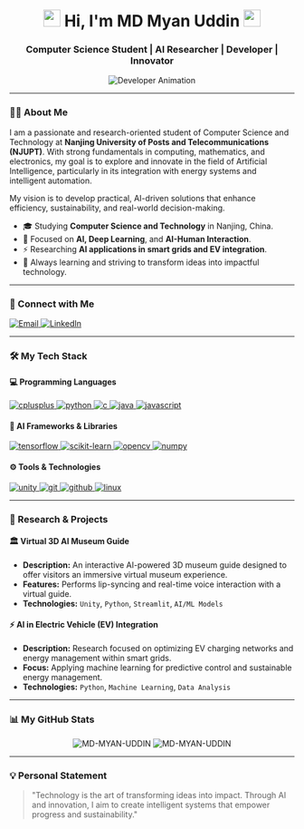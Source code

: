 <h1 align="center">
  <img src="https://media.giphy.com/media/M9gbBd9nbDrOTu1Mqx/giphy.gif" width="30"/>
  Hi, I'm MD Myan Uddin
  <img src="https://media.giphy.com/media/M9gbBd9nbDrOTu1Mqx/giphy.gif" width="30"/>
</h1>
<h3 align="center">Computer Science Student | AI Researcher | Developer | Innovator</h3>

<p align="center">
  <img src="https://user-images.githubusercontent.com/73097560/115834477-dbab4500-a447-11eb-908a-139a6edaec5c.gif" alt="Developer Animation"/>
</p>

---

### 👨‍💻 About Me

I am a passionate and research-oriented student of Computer Science and Technology at **Nanjing University of Posts and Telecommunications (NJUPT)**. With strong fundamentals in computing, mathematics, and electronics, my goal is to explore and innovate in the field of Artificial Intelligence, particularly in its integration with energy systems and intelligent automation.

My vision is to develop practical, AI-driven solutions that enhance efficiency, sustainability, and real-world decision-making.

- 🎓 Studying **Computer Science and Technology** in Nanjing, China.
- 🧠 Focused on **AI, Deep Learning**, and **AI-Human Interaction**.
- ⚡ Researching **AI applications in smart grids and EV integration**.
- 🌱 Always learning and striving to transform ideas into impactful technology.

---

### 🔗 Connect with Me

<p align="left">
  <a href="mailto:f23040133@njupt.edu.cn" target="_blank">
    <img src="https://img.shields.io/badge/Email-D14836?style=for-the-badge&logo=gmail&logoColor=white" alt="Email"/>
  </a>
  <a href="[your-linkedin-profile-url]" target="_blank">
    <img src="https://img.shields.io/badge/LinkedIn-0077B5?style=for-the-badge&logo=linkedin&logoColor=white" alt="LinkedIn"/>
  </a>
</p>

---

### 🛠️ My Tech Stack

#### 💻 Programming Languages
<p align="left">
  <a href="https://www.cplusplus.com/" target="_blank" rel="noreferrer">
    <img src="https://img.shields.io/badge/C%2B%2B-00599C?style=for-the-badge&logo=c%2B%2B&logoColor=white" alt="cplusplus"/>
  </a>
  <a href="https://www.python.org" target="_blank" rel="noreferrer">
    <img src="https://img.shields.io/badge/Python-3776AB?style=for-the-badge&logo=python&logoColor=white" alt="python"/>
  </a>
  <a href="https://www.cprogramming.com/" target="_blank" rel="noreferrer">
    <img src="https://img.shields.io/badge/C-A8B9CC?style=for-the-badge&logo=c&logoColor=white" alt="c"/>
  </a>
  <a href="https://www.java.com" target="_blank" rel="noreferrer">
    <img src="https://img.shields.io/badge/Java-ED8B00?style=for-the-badge&logo=java&logoColor=white" alt="java"/>
  </a>
  <a href="https://developer.mozilla.org/en-US/docs/Web/JavaScript" target="_blank" rel="noreferrer">
    <img src="https://img.shields.io/badge/JavaScript-F7DF1E?style=for-the-badge&logo=javascript&logoColor=black" alt="javascript"/>
  </a>
</p>

#### 🧠 AI Frameworks & Libraries
<p align="left">
  <a href="https://www.tensorflow.org" target="_blank" rel="noreferrer">
    <img src="https://img.shields.io/badge/TensorFlow-FF6F00?style=for-the-badge&logo=tensorflow&logoColor=white" alt="tensorflow"/>
  </a>
  <a href="https://scikit-learn.org/" target="_blank" rel="noreferrer">
    <img src="https://img.shields.io/badge/scikit_learn-F7931E?style=for-the-badge&logo=scikit-learn&logoColor=white" alt="scikit-learn"/>
  </a>
  <a href="https://opencv.org/" target="_blank" rel="noreferrer">
    <img src="https://img.shields.io/badge/OpenCV-5C3EE8?style=for-the-badge&logo=opencv&logoColor=white" alt="opencv"/>
  </a>
  <a href="https://numpy.org/" target="_blank" rel="noreferrer">
    <img src="https://img.shields.io/badge/NumPy-013243?style=for-the-badge&logo=numpy&logoColor=white" alt="numpy"/>
  </a>
</p>

#### ⚙️ Tools & Technologies
<p align="left">
  <a href="https://unity.com/" target="_blank" rel="noreferrer">
    <img src="https://img.shields.io/badge/Unity-100000?style=for-the-badge&logo=unity&logoColor=white" alt="unity"/>
  </a>
  <a href="https://git-scm.com/" target="_blank" rel="noreferrer">
    <img src="https://img.shields.io/badge/git-%23F05033.svg?style=for-the-badge&logo=git&logoColor=white" alt="git"/>
  </a>
  <a href="https://github.com/" target="_blank" rel="noreferrer">
    <img src="https://img.shields.io/badge/github-%23121011.svg?style=for-the-badge&logo=github&logoColor=white" alt="github"/>
  </a>
  <a href="https://www.linux.org/" target="_blank" rel="noreferrer">
    <img src="https://img.shields.io/badge/Linux-FCC624?style=for-the-badge&logo=linux&logoColor=black" alt="linux"/>
  </a>
</p>

---

### 🚀 Research & Projects

#### 🏛️ Virtual 3D AI Museum Guide
- **Description:** An interactive AI-powered 3D museum guide designed to offer visitors an immersive virtual museum experience.
- **Features:** Performs lip-syncing and real-time voice interaction with a virtual guide.
- **Technologies:** `Unity`, `Python`, `Streamlit`, `AI/ML Models`

#### ⚡ AI in Electric Vehicle (EV) Integration
- **Description:** Research focused on optimizing EV charging networks and energy management within smart grids.
- **Focus:** Applying machine learning for predictive control and sustainable energy management.
- **Technologies:** `Python`, `Machine Learning`, `Data Analysis`

---

### 📊 My GitHub Stats

<p align="center">
  <img align="center" src="https://github-readme-stats.vercel.app/api?username=MD-MYAN-UDDIN&show_icons=true&locale=en&theme=tokyonight" alt="MD-MYAN-UDDIN" />
  <img align="center" src="https://github-readme-stats.vercel.app/api/top-langs?username=MD-MYAN-UDDIN&layout=compact&locale=en&theme=tokyonight" alt="MD-MYAN-UDDIN" />
</p>

---

### 💡 Personal Statement

> "Technology is the art of transforming ideas into impact. Through AI and innovation, I aim to create intelligent systems that empower progress and sustainability."
